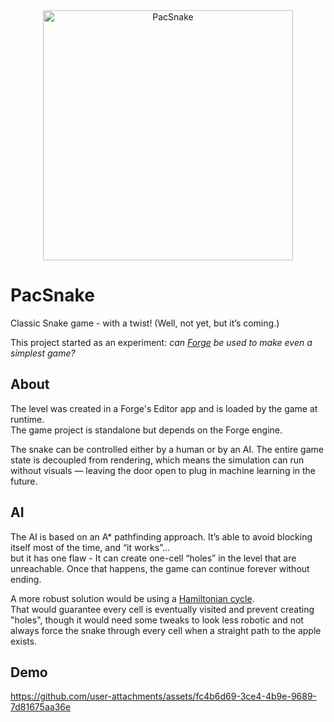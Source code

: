 <div align="center">
  <img height="400" alt="PacSnake" src="https://github.com/user-attachments/assets/7e2f10e2-6b34-40a6-8150-0cecba73cf84" />
</div>

# PacSnake  
Classic Snake game - with a twist! (Well, not yet, but it’s coming.)

This project started as an experiment: *can [Forge](https://github.com/Wuszt/Forge) be used to make even a simplest game?*  

## About  
The level was created in a Forge's Editor app and is loaded by the game at runtime.  
The game project is standalone but depends on the Forge engine.  

The snake can be controlled either by a human or by an AI. The entire game state is decoupled from rendering, which means the simulation can run without visuals — leaving the door open to plug in machine learning in the future. 

## AI  
The AI is based on an A* pathfinding approach. It’s able to avoid blocking itself most of the time, and “it works”…  
but it has one flaw - It can create one-cell “holes” in the level that are unreachable. Once that happens, the game can continue forever without ending.  

A more robust solution would be using a [Hamiltonian cycle](https://en.wikipedia.org/wiki/Hamiltonian_path).  
That would guarantee every cell is eventually visited and prevent creating "holes", though it would need some tweaks to look less robotic and not always force the snake through every cell when a straight path to the apple exists.  

## Demo  
https://github.com/user-attachments/assets/fc4b6d69-3ce4-4b9e-9689-7d81675aa36e


